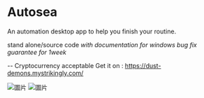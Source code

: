 # Autosea
An automation desktop app to help you finish your routine.

stand alone/source code
*with documentation*
*for windows*
*bug fix guarantee for 1week*

--
Cryptocurrency acceptable 
Get it on : https://dust-demons.mystrikingly.com/


![圖片](https://user-images.githubusercontent.com/99410025/153586490-18851d11-99b9-4cbe-afc6-b402aecdf6ce.png)
![圖片](https://user-images.githubusercontent.com/99410025/153586564-9d3da3c1-7d69-46e3-8790-a2729e079de4.png)
